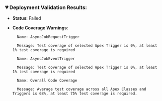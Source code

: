 ### 💔 Deployment Validation Results:
- **Status**: Failed
- **Code Coverage Warnings**:

		Name: AsyncJobRequestTrigger
		
		Message: Test coverage of selected Apex Trigger is 0%, at least 1% test coverage is required

		Name: AsyncJobEventTrigger
		
		Message: Test coverage of selected Apex Trigger is 0%, at least 1% test coverage is required

		Name: Overall Code Coverage
		
		Message: Average test coverage across all Apex Classes and Triggers is 68%, at least 75% test coverage is required.
